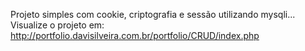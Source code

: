Projeto simples com cookie, criptografia e sessão utilizando mysqli... Visualize o projeto em: http://portfolio.davisilveira.com.br/portfolio/CRUD/index.php
